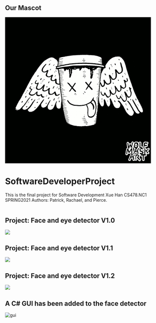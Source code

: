 ## Our Mascot<br />
![](coffee.gif)<br />
# SoftwareDeveloperProject
This is the final project for Software Development Xue Han CS478.NC1 SPRING2021 
Authors: Patrick, Rachael, and Pierce.<br /><br />

## Project: Face and eye detector V1.0 <br />
![](./face_detector/face_eye_detector.gif)

## Project: Face and eye detector V1.1 <br />
![](./face_detector/face_detect_v1_1.gif)

## Project: Face and eye detector V1.2 <br />
![](./face_detector/face_detector_V1_2.gif)

## A C# GUI has been added to the face detector
<img width="539" alt="gui" src="https://user-images.githubusercontent.com/78176799/114289079-ad3a6c80-9a3a-11eb-83ba-8a1be42e7f08.PNG">

